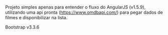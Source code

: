 Projeto simples apenas para entender o fluxo do AngularJS (v1.5.9), utilizando uma api pronta (https://www.omdbapi.com/) para pegar dados de filmes e disponibilizar na lista.

Bootstrap v3.3.6

